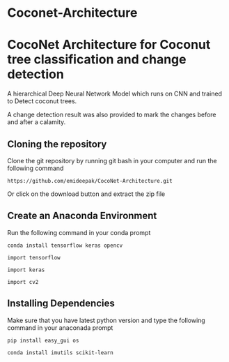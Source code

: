 # Coconet-Architecture
# CocoNet Architecture for Coconut tree classification and change detection

A hierarchical Deep Neural Network Model which runs on CNN and trained to Detect coconut trees.

A change detection result was also provided to mark the changes before and after a calamity. 

## Cloning the repository

Clone the git repository by running git bash in your computer and run the following command

`https://github.com/emideepak/CocoNet-Architecture.git`

Or click on the download button and extract the zip file

## Create an Anaconda Environment

Run the following command in your conda prompt

`conda install tensorflow keras opencv`

`import tensorflow`

`import keras`

`import cv2`

## Installing Dependencies

Make sure that you have latest python version and type the following command in your anaconada prompt

`pip install easy_gui os`

`conda install imutils scikit-learn`











